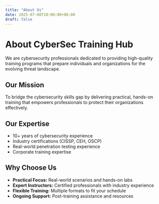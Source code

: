 ```yaml
---
title: "About Us"
date: 2025-07-08T10:00:00+08:00
draft: false
---
```


# About CyberSec Training Hub

We are cybersecurity professionals dedicated to providing high-quality training programs that prepare individuals and organizations for the evolving threat landscape.

## Our Mission
To bridge the cybersecurity skills gap by delivering practical, hands-on training that empowers professionals to protect their organizations effectively.

## Our Expertise
- 10+ years of cybersecurity experience
- Industry certifications (CISSP, CEH, OSCP)
- Real-world penetration testing experience
- Corporate training expertise

## Why Choose Us
- **Practical Focus:** Real-world scenarios and hands-on labs
- **Expert Instructors:** Certified professionals with industry experience
- **Flexible Training:** Multiple formats to fit your schedule
- **Ongoing Support:** Post-training assistance and resources